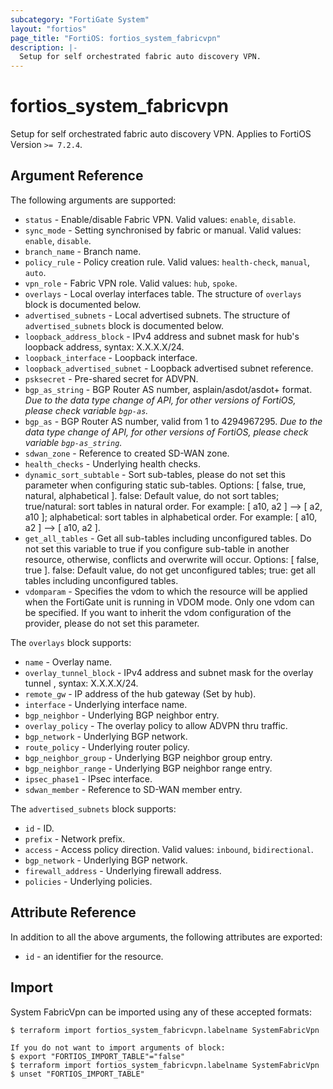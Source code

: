 ```yaml
---
subcategory: "FortiGate System"
layout: "fortios"
page_title: "FortiOS: fortios_system_fabricvpn"
description: |-
  Setup for self orchestrated fabric auto discovery VPN.
---
```


# fortios_system_fabricvpn
Setup for self orchestrated fabric auto discovery VPN. Applies to FortiOS Version `>= 7.2.4`.

## Argument Reference

The following arguments are supported:

* `status` - Enable/disable Fabric VPN. Valid values: `enable`, `disable`.
* `sync_mode` - Setting synchronised by fabric or manual. Valid values: `enable`, `disable`.
* `branch_name` - Branch name.
* `policy_rule` - Policy creation rule. Valid values: `health-check`, `manual`, `auto`.
* `vpn_role` - Fabric VPN role. Valid values: `hub`, `spoke`.
* `overlays` - Local overlay interfaces table. The structure of `overlays` block is documented below.
* `advertised_subnets` - Local advertised subnets. The structure of `advertised_subnets` block is documented below.
* `loopback_address_block` - IPv4 address and subnet mask for hub's loopback address, syntax: X.X.X.X/24.
* `loopback_interface` - Loopback interface.
* `loopback_advertised_subnet` - Loopback advertised subnet reference.
* `psksecret` - Pre-shared secret for ADVPN.
* `bgp_as_string` - BGP Router AS number, asplain/asdot/asdot+ format. *Due to the data type change of API, for other versions of FortiOS, please check variable `bgp-as`.*
* `bgp_as` - BGP Router AS number, valid from 1 to 4294967295. *Due to the data type change of API, for other versions of FortiOS, please check variable `bgp-as_string`.*
* `sdwan_zone` - Reference to created SD-WAN zone.
* `health_checks` - Underlying health checks.
* `dynamic_sort_subtable` - Sort sub-tables, please do not set this parameter when configuring static sub-tables. Options: [ false, true, natural, alphabetical ]. false: Default value, do not sort tables; true/natural: sort tables in natural order. For example: [ a10, a2 ] --> [ a2, a10 ]; alphabetical: sort tables in alphabetical order. For example: [ a10, a2 ] --> [ a10, a2 ].
* `get_all_tables` - Get all sub-tables including unconfigured tables. Do not set this variable to true if you configure sub-table in another resource, otherwise, conflicts and overwrite will occur. Options: [ false, true ]. false: Default value, do not get unconfigured tables; true: get all tables including unconfigured tables. 
* `vdomparam` - Specifies the vdom to which the resource will be applied when the FortiGate unit is running in VDOM mode. Only one vdom can be specified. If you want to inherit the vdom configuration of the provider, please do not set this parameter.

The `overlays` block supports:

* `name` - Overlay name.
* `overlay_tunnel_block` - IPv4 address and subnet mask for the overlay tunnel , syntax: X.X.X.X/24.
* `remote_gw` - IP address of the hub gateway (Set by hub).
* `interface` - Underlying interface name.
* `bgp_neighbor` - Underlying BGP neighbor entry.
* `overlay_policy` - The overlay policy to allow ADVPN thru traffic.
* `bgp_network` - Underlying BGP network.
* `route_policy` - Underlying router policy.
* `bgp_neighbor_group` - Underlying BGP neighbor group entry.
* `bgp_neighbor_range` - Underlying BGP neighbor range entry.
* `ipsec_phase1` - IPsec interface.
* `sdwan_member` - Reference to SD-WAN member entry.

The `advertised_subnets` block supports:

* `id` - ID.
* `prefix` - Network prefix.
* `access` - Access policy direction. Valid values: `inbound`, `bidirectional`.
* `bgp_network` - Underlying BGP network.
* `firewall_address` - Underlying firewall address.
* `policies` - Underlying policies.


## Attribute Reference

In addition to all the above arguments, the following attributes are exported:
* `id` - an identifier for the resource.

## Import

System FabricVpn can be imported using any of these accepted formats:
```
$ terraform import fortios_system_fabricvpn.labelname SystemFabricVpn

If you do not want to import arguments of block:
$ export "FORTIOS_IMPORT_TABLE"="false"
$ terraform import fortios_system_fabricvpn.labelname SystemFabricVpn
$ unset "FORTIOS_IMPORT_TABLE"
```
